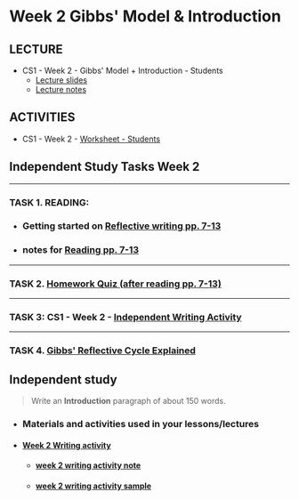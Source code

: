# Week 2 Gibbs' Model & Introduction
## LECTURE
- CS1 - Week 2 - Gibbs' Model + Introduction - Students 
    - [Lecture slides](/csweek2GibbsModelIntroduction/materials/CS1Week2GibbsmodelIntroductionStudents.pptx)
    - [Lecture notes](/csweek2GibbsModelIntroduction/materials/CS1Week2GibbsmodelIntroductionStudents.md)
## ACTIVITIES
- CS1 - Week 2 - [Worksheet - Students](/csweek2GibbsModelIntroduction/materials/CS1Week2worksheetStudents.md) 
## Independent Study Tasks  Week 2 
---
### TASK 1. READING:
- ### Getting started on [Reflective writing pp. 7-13](/csweek2GibbsModelIntroduction/materials/CS1Week2Readingpp713PDF.pdf)
- ###  notes for [Reading pp. 7-13](/csweek2GibbsModelIntroduction/materials/CS1Week2Readingpp713PDF.md)
---
 ### TASK 2. [Homework Quiz (after reading pp. 7-13)](/csweek2GibbsModelIntroduction/materials/%20HomeworkQuizreading%20.md)
---
### TASK 3: CS1 - Week 2 - [Independent Writing Activity](/csweek2GibbsModelIntroduction/materials/IndependentstudyWeek2writingactivity.md)
---
### TASK 4. [Gibbs' Reflective Cycle Explained](https://youtu.be/-gbczr0lRf4)


## Independent study 
> Write an **Introduction** paragraph of about 150 words. 
 
- ###  Materials and activities used in your lessons/lectures 
- #### [Week 2 Writing activity](/csweek2GibbsModelIntroduction/materials/IndependentstudyWeek2writingactivity.docx)
  - #### [week 2 writing activity note](/csweek2GibbsModelIntroduction/materials/IndependentstudyWeek2writingactivity.md)
   
  - #### [week 2 writing activity sample](/csweek2GibbsModelIntroduction/materials/sample-introduction.md)
